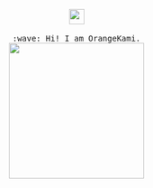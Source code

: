 <p align="center">
  <img src="https://c.tenor.com/8JzC4WIfadMAAAAi/splatoon-littleparade_.gif" width="27px" height="27px">
  <br><br>
  <samp>
    :wave: Hi! I am OrangeKami.
    <br>
    <img src="https://i.imgur.com/kdKhgx6.gif" width="240px" align="center">  
  </samp>
</p>
